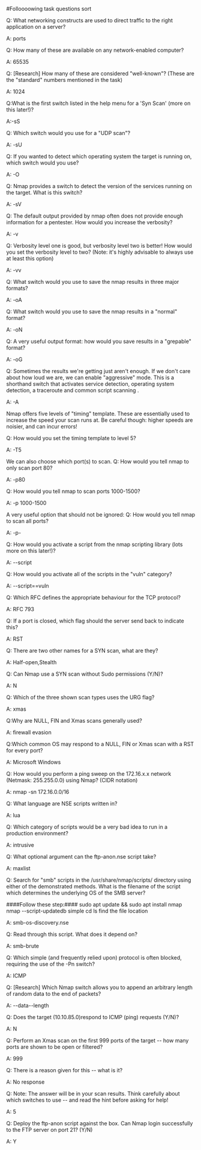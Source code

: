 #Folloooowing task questions sort


Q: What networking constructs are used to direct traffic to the right application on a server?

A: ports

Q: How many of these are available on any network-enabled computer?

A: 65535

Q: [Research] How many of these are considered "well-known"? (These are the "standard" numbers mentioned in the task)

A: 1024

Q:What is the first switch listed in the help menu for a 'Syn Scan' (more on this later!)?

A:-sS

Q: Which switch would you use for a "UDP scan"?

A: -sU

Q: If you wanted to detect which operating system the target is running on, which switch would you use?

A: -O

Q: Nmap provides a switch to detect the version of the services running on the target. What is this switch?

A: -sV

Q: The default output provided by nmap often does not provide enough information for a pentester. How would you increase the verbosity?

A: -v

Q: Verbosity level one is good, but verbosity level two is better! How would you set the verbosity level to two?
(Note: it's highly advisable to always use at least this option)

A: -vv

Q: What switch would you use to save the nmap results in three major formats?

A: -oA

Q: What switch would you use to save the nmap results in a "normal" format?

A: -oN

Q: A very useful output format: how would you save results in a "grepable" format?

A: -oG

Q: Sometimes the results we're getting just aren't enough. If we don't care about how loud we are, we can enable "aggressive" mode. This is a shorthand switch that activates service detection, operating system detection, a traceroute and common script scanning
.

A: -A

Nmap offers five levels of "timing" template. These are essentially used to increase the speed your scan runs at. Be careful though: higher speeds are noisier, and can incur errors!

Q: How would you set the timing template to level 5?

A: -T5

We can also choose which port(s) to scan.
Q: How would you tell nmap to only scan port 80?

A: -p80

Q: How would you tell nmap to scan ports 1000-1500?

A: -p 1000-1500

A very useful option that should not be ignored:
Q: How would you tell nmap to scan all ports?

A: -p-

Q: How would you activate a script from the nmap scripting library (lots more on this later!)?

A: --script

Q: How would you activate all of the scripts in the "vuln" category?

A: --script==vuln

Q: Which RFC defines the appropriate behaviour for the TCP protocol?

A: RFC 793

Q: If a port is closed, which flag should the server send back to indicate this?

A: RST


Q: There are two other names for a SYN scan, what are they?

A: Half-open,Stealth

Q: Can Nmap use a SYN scan without Sudo permissions (Y/N)?

A: N


Q: Which of the three shown scan types uses the URG flag?

A: xmas

Q:Why are NULL, FIN and Xmas scans generally used?

A: firewall evasion

Q:Which common OS may respond to a NULL, FIN or Xmas scan with a RST for every port?

A: Microsoft Windows

Q: How would you perform a ping sweep on the 172.16.x.x network (Netmask: 255.255.0.0) using Nmap? (CIDR notation)

A: nmap -sn 172.16.0.0/16

Q: What language are NSE scripts written in?

A: lua

Q: Which category of scripts would be a very bad idea to run in a production environment?

A: intrusive

Q: What optional argument can the ftp-anon.nse script take?

A: maxlist

Q: Search for "smb" scripts in the /usr/share/nmap/scripts/ directory using either of the demonstrated methods.
What is the filename of the script which determines the underlying OS of the SMB server?

####Follow these step:####
sudo apt update && sudo apt install nmap
nmap --script-updatedb
simple cd ls find the file location

A: smb-os-discovery.nse

Q: Read through this script. What does it depend on?

A: smb-brute

Q: Which simple (and frequently relied upon) protocol is often blocked, requiring the use of the -Pn switch?

A: ICMP

Q: [Research] Which Nmap switch allows you to append an arbitrary length of random data to the end of packets?

A: --data--length

Q: Does the target (10.10.85.0)respond to ICMP (ping) requests (Y/N)?

A: N

Q: Perform an Xmas scan on the first 999 ports of the target -- how many ports are shown to be open or filtered?

A: 999

Q: There is a reason given for this -- what is it?

A: No response

Q: Note: The answer will be in your scan results. Think carefully about which switches to use -- and read the hint before asking for help!

A: 5

Q: Deploy the ftp-anon script against the box. Can Nmap login successfully to the FTP server on port 21? (Y/N)

A: Y

